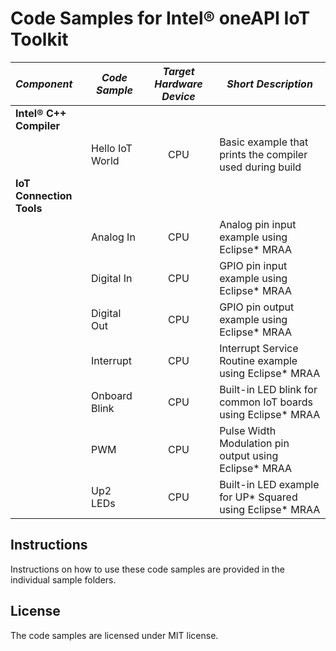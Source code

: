 # Code Samples for Intel® oneAPI IoT Toolkit

| *Component* | *Code Sample* | *Target Hardware Device* | *Short Description* |
|:---|---|:---:|---|
| **Intel® C++ Compiler** | | | |
| | Hello IoT World | CPU | Basic example that prints the compiler used during build |
| **IoT Connection Tools** | | | |
| | Analog In            | CPU | Analog pin input example using Eclipse* MRAA |
| | Digital In           | CPU | GPIO pin input example using Eclipse* MRAA |
| | Digital Out          | CPU | GPIO pin output example using Eclipse* MRAA |
| | Interrupt            | CPU | Interrupt Service Routine example using Eclipse* MRAA |
| | Onboard Blink        | CPU | Built-in LED blink for common IoT boards using Eclipse* MRAA |
| | PWM                  | CPU | Pulse Width Modulation pin output using Eclipse* MRAA |
| | Up2 LEDs             | CPU | Built-in LED example for UP* Squared using Eclipse* MRAA |

## Instructions  
Instructions on how to use these code samples are provided in the individual sample folders.

## License  
The code samples are licensed under MIT license.
